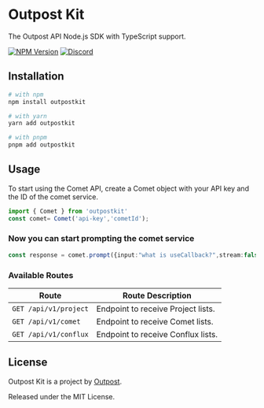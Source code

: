# Outpost Kit

The Outpost API Node.js SDK with TypeScript support.

[![NPM Version](https://img.shields.io/npm/v/outpostkit.svg?style=flat)](https://www.npmjs.com/package/outpostkit)
[![Discord](https://img.shields.io/discord/793832892781690891?color=7389D8&label=chat%20on%20Discord&logo=Discord&logoColor=ffffff)](https://discord.gg/sHnHPnAPZj)

## Installation

```sh
# with npm
npm install outpostkit

# with yarn
yarn add outpostkit

# with pnpm
pnpm add outpostkit
```

## Usage

To start using the Comet API, create a Comet object with your API key and the ID of the comet service.

```ts
import { Comet } from 'outpostkit' 
const comet= Comet('api-key','cometId');
```

### Now you can start prompting the comet service

```ts
const response = comet.prompt({input:"what is useCallback?",stream:false});
```


### Available Routes
| Route                   | Route Description                       |
| ----------------------- | --------------------------------------- |
| `GET /api/v1/project`   | Endpoint to receive Project lists.      |
| `GET /api/v1/comet`     | Endpoint to receive Comet lists.        |
| `GET /api/v1/conflux`   | Endpoint to receive Conflux lists.      |

## License

Outpost Kit is a project by [Outpost](https://outpost.run).

Released under the MIT License.